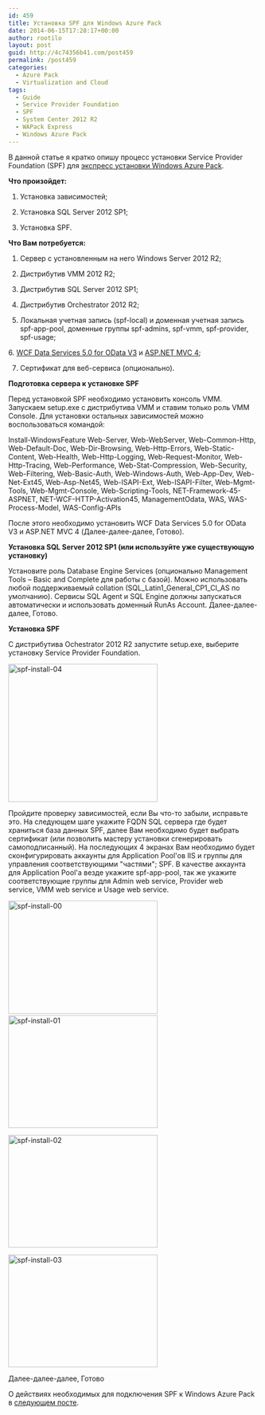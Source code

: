 ```yaml
---
id: 459
title: Установка SPF для Windows Azure Pack
date: 2014-06-15T17:28:17+00:00
author: rootilo
layout: post
guid: http://4c74356b41.com/post459
permalink: /post459
categories:
  - Azure Pack
  - Virtualization and Cloud
tags:
  - Guide
  - Service Provider Foundation
  - SPF
  - System Center 2012 R2
  - WAPack Express
  - Windows Azure Pack
---
```

В данной статье я кратко опишу процесс установки Service Provider Foundation (SPF) для [экспресс установки Windows Azure Pack](http://4c74356b41.com/post422).

**Что произойдет:**
  
1. Установка зависимостей;
  
2. Установка SQL Server 2012 SP1;
  
3. Установка SPF.

**Что Вам потребуется:**
  
1. Сервер с установленным на него Windows Server 2012 R2;
  
2. Дистрибутив VMM 2012 R2;
  
3. Дистрибутив SQL Server 2012 SP1;
  
4. Дистрибутив Orchestrator 2012 R2;
  
5. Локальная учетная запись (spf-local) и доменная учетная запись spf-app-pool, доменные группы spf-admins, spf-vmm, spf-provider, spf-usage;
  
6. <a href="http://www.microsoft.com/en-us/download/details.aspx?id=29306" target="_blank">WCF Data Services 5.0 for OData V3</a> и <a href="http://www.microsoft.com/en-us/download/details.aspx?id=30683" target="_blank">ASP.NET MVC 4</a>;
  
7. Сертификат для веб-сервиса (опционально).

**Подготовка сервера к установке SPF**
  
Перед установкой SPF необходимо установить консоль VMM. Запускаем setup.exe с дистрибутива VMM и ставим только роль VMM Console. Для установки остальных зависимостей можно воспользоваться командой:
  
Install-WindowsFeature Web-Server, Web-WebServer, Web-Common-Http, Web-Default-Doc, Web-Dir-Browsing, Web-Http-Errors, Web-Static-Content, Web-Health, Web-Http-Logging, Web-Request-Monitor, Web-Http-Tracing, Web-Performance, Web-Stat-Compression, Web-Security, Web-Filtering, Web-Basic-Auth, Web-Windows-Auth, Web-App-Dev, Web-Net-Ext45, Web-Asp-Net45, Web-ISAPI-Ext, Web-ISAPI-Filter, Web-Mgmt-Tools, Web-Mgmt-Console, Web-Scripting-Tools, NET-Framework-45-ASPNET, NET-WCF-HTTP-Activation45, ManagementOdata, WAS, WAS-Process-Model, WAS-Config-APIs
  
После этого необходимо установить WCF Data Services 5.0 for OData V3 и ASP.NET MVC 4 (Далее-далее-далее, Готово).

**Установка SQL Server 2012 SP1 (или используйте уже существующую установку)**
  
Установите роль Database Engine Services (опционально Management Tools – Basic and Complete для работы с базой). Можно использовать любой поддерживаемый collation (SQL\_Latin1\_General\_CP1\_CI_AS по умолчанию). Сервисы SQL Agent и SQL Engine должны запускаться автоматически и использовать доменный RunAs Account. Далее-далее-далее, Готово.

**Установка SPF**
  
С дистрибутива Ochestrator 2012 R2 запустите setup.exe, выберите установку Service Provider Foundation.
  
<a href="http://4c74356b41.com/wp-content/uploads/2016/02/spf-install-04.png" rel="attachment wp-att-4933"><img src="http://4c74356b41.com/wp-content/uploads/2016/02/spf-install-04-300x277.png" alt="spf-install-04" width="300" height="277" /></a>
  
Пройдите проверку зависимостей, если Вы что-то забыли, исправьте это. На следующем шаге укажите FQDN SQL сервера где будет храниться база данных SPF, далее Вам необходимо будет выбрать сертификат (или позволить мастеру установки сгенерировать самоподписанный). На последующих 4 экранах Вам необходимо будет сконфигурировать аккаунты для Application Pool'ов IIS и группы для управления соответствующими "частями"; SPF. В качестве аккаунта для Application Pool'а везде укажите spf-app-pool, так же укажите соответствующие группы для Admin web service, Provider web service, VMM web service и Usage web service.
  
<a href="http://4c74356b41.com/wp-content/uploads/2016/02/spf-install-00.png" rel="attachment wp-att-4917"><img src="http://4c74356b41.com/wp-content/uploads/2016/02/spf-install-00-300x227.png" alt="spf-install-00" width="300" height="227" /></a> <a href="http://4c74356b41.com/wp-content/uploads/2016/02/spf-install-01.png" rel="attachment wp-att-4921"><img src="http://4c74356b41.com/wp-content/uploads/2016/02/spf-install-01-300x226.png" alt="spf-install-01" width="300" height="226" /></a>
  
<a href="http://4c74356b41.com/wp-content/uploads/2016/02/spf-install-02.png" rel="attachment wp-att-4925"><img src="http://4c74356b41.com/wp-content/uploads/2016/02/spf-install-02-300x226.png" alt="spf-install-02" width="300" height="226" /></a>
  
<a href="http://4c74356b41.com/wp-content/uploads/2016/02/spf-install-03.png" rel="attachment wp-att-4929"><img src="http://4c74356b41.com/wp-content/uploads/2016/02/spf-install-03-300x226.png" alt="spf-install-03" width="300" height="226" /></a>
  
Далее-далее-далее, Готово

О действиях необходимых для подключения SPF к Windows Azure Pack в [следующем посте](http://4c74356b41.com/post466).
